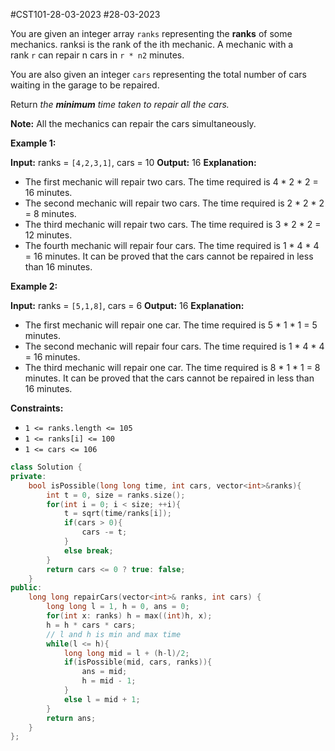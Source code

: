 #CST101-28-03-2023 
#28-03-2023 

You are given an integer array `ranks` representing the **ranks** of some mechanics. ranksi is the rank of the ith mechanic. A mechanic with a rank `r` can repair n cars in `r * n2` minutes.

You are also given an integer `cars` representing the total number of cars waiting in the garage to be repaired.

Return _the **minimum** time taken to repair all the cars._

**Note:** All the mechanics can repair the cars simultaneously.

**Example 1:**

**Input:** ranks = `[4,2,3,1]`, cars = 10
**Output:** 16
**Explanation:** 
- The first mechanic will repair two cars. The time required is 4 * 2 * 2 = 16 minutes.
- The second mechanic will repair two cars. The time required is 2 * 2 * 2 = 8 minutes.
- The third mechanic will repair two cars. The time required is 3 * 2 * 2 = 12 minutes.
- The fourth mechanic will repair four cars. The time required is 1 * 4 * 4 = 16 minutes.
It can be proved that the cars cannot be repaired in less than 16 minutes.​​​​​

**Example 2:**

**Input:** ranks = `[5,1,8]`, cars = 6
**Output:** 16
**Explanation:** 
- The first mechanic will repair one car. The time required is 5 * 1 * 1 = 5 minutes.
- The second mechanic will repair four cars. The time required is 1 * 4 * 4 = 16 minutes.
- The third mechanic will repair one car. The time required is 8 * 1 * 1 = 8 minutes.
It can be proved that the cars cannot be repaired in less than 16 minutes.​​​​​

**Constraints:**

-   `1 <= ranks.length <= 105`
-   `1 <= ranks[i] <= 100`
-   `1 <= cars <= 106`



```cpp
class Solution {
private:
    bool isPossible(long long time, int cars, vector<int>&ranks){
        int t = 0, size = ranks.size();
        for(int i = 0; i < size; ++i){
            t = sqrt(time/ranks[i]);
            if(cars > 0){
                cars -= t;
            }
            else break;
        }
        return cars <= 0 ? true: false;
    }
public:
    long long repairCars(vector<int>& ranks, int cars) {
        long long l = 1, h = 0, ans = 0;
        for(int x: ranks) h = max((int)h, x);
        h = h * cars * cars;
        // l and h is min and max time
        while(l <= h){
            long long mid = l + (h-l)/2;
            if(isPossible(mid, cars, ranks)){
                ans = mid;
                h = mid - 1;
            }
            else l = mid + 1;
        }
        return ans;
    }
};
```